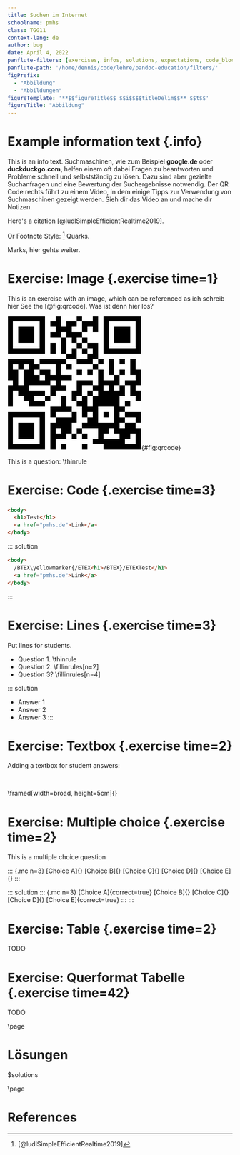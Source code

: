 ```yaml
---
title: Suchen im Internet
schoolname: pmhs
class: TGG11
context-lang: de
author: bug
date: April 4, 2022
panflute-filters: [exercises, infos, solutions, expectations, code_blocks, mc]
panflute-path: '/home/dennis/code/lehre/pandoc-education/filters/'
figPrefix:
  - "Abbildung"
  - "Abbildungen"
figureTemplate: '**$$figureTitle$$ $$i$$$$titleDelim$$** $$t$$'
figureTitle: "Abbildung"
---
```

# Example information text {.info}
This is an info text. Suchmaschinen, wie zum Beispiel **google.de** oder **duckduckgo.com**, helfen einem oft dabei Fragen zu beantworten und Probleme schnell und selbstständig zu lösen. Dazu sind aber gezielte Suchanfragen und eine Bewertung der Suchergebnisse notwendig. Der QR Code rechts führt zu einem Video, in dem einige Tipps zur Verwendung von Suchmaschinen gezeigt werden. Sieh dir das Video an und mache dir Notizen.

Here's a citation [@ludlSimpleEfficientRealtime2019].

Or Footnote Style: [^1] Quarks.

[^1]: [@ludlSimpleEfficientRealtime2019]

Marks, hier gehts weiter.

# Exercise: Image {.exercise time=1}
This is an exercise with an image, which can be referenced as ich schreib hier See the [@fig:qrcode]. Was ist denn hier los?

![This is the caption](qrcodeYouTubeVideo.png){#fig:qrcode}

This is a question: \thinrule

# Exercise: Code {.exercise time=3}
```html
<body>
  <h1>Test</h1>
  <a href="pmhs.de">Link</a>
</body>
```

::: solution
```html
<body>
  /BTEX\yellowmarker{/ETEX<h1>/BTEX}/ETEXTest</h1>
  <a href="pmhs.de">Link</a>
</body>
```
:::

# Exercise: Lines {.exercise time=3}
Put lines for students. 

- Question 1. \thinrule
- Question 2. \fillinrules[n=2]
- Question 3?  \fillinrules[n=4]

::: solution
- Answer 1
- Answer 2
- Answer 3
:::


# Exercise: Textbox {.exercise time=2}
Adding a textbox for student answers:

&nbsp;

\framed[width=broad, height=5cm]{}

# Exercise: Multiple choice {.exercise time=2}
This is a multiple choice question

::: {.mc n=3}
[Choice A]{}
[Choice B]{}
[Choice C]{}
[Choice D]{}
[Choice E]{}
:::

::: solution
::: {.mc n=3}
[Choice A]{correct=true}
[Choice B]{}
[Choice C]{}
[Choice D]{}
[Choice E]{correct=true}
:::
:::

# Exercise: Table {.exercise time=2}
TODO

# Exercise: Querformat Tabelle {.exercise time=42}
TODO

\page
# Lösungen
$solutions

\page
# References